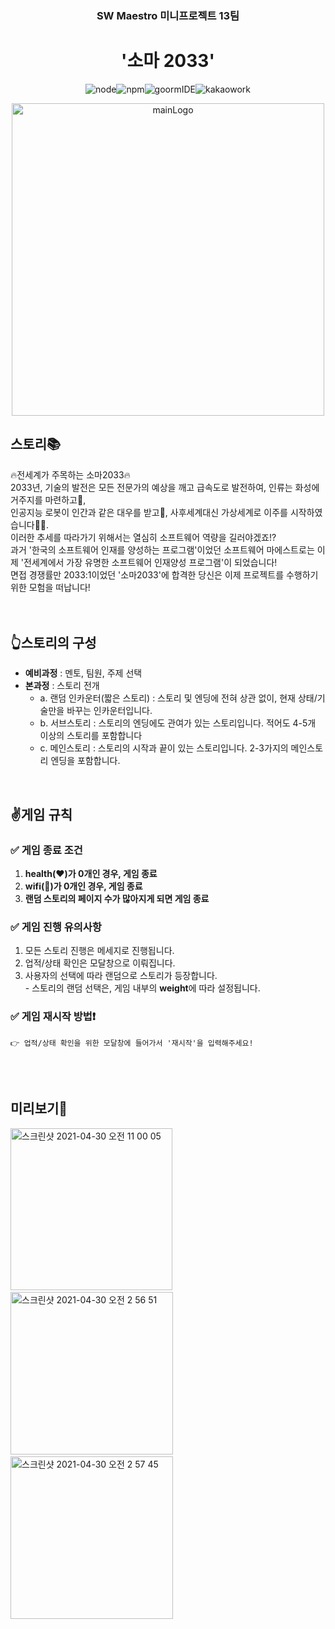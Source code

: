 <h3 align= "center"> SW Maestro 미니프로젝트 13팀 </h3>
<h1 align= "center"> '소마 2033' </h1>
<p align="center">
<img src="https://camo.githubusercontent.com/929eedf61647aab4e6d304fb3683005540051070d83d1aaae9b834beec7c21c0/68747470733a2f2f696d672e736869656c64732e696f2f62616467652f6e6f64652d7631302e31362e332d677265656e3f7374796c653d666c61742d737175617265" alt="node" data-canonical-src="https://img.shields.io/badge/node-v10.16.3-green?style=flat-square" style="max-width:100%;"><img src="https://camo.githubusercontent.com/6140a0d4140d4a66c920ba05527411b7f6400fa4bd94386287ff6340f2a3c3f3/68747470733a2f2f696d672e736869656c64732e696f2f62616467652f6e706d2d76362e31312e332d677265656e3f7374796c653d666c61742d737175617265" alt="npm" data-canonical-src="https://img.shields.io/badge/npm-v6.11.3-lightgray?style=flat-square" style="max-width:100%;"><img src="https://camo.githubusercontent.com/47c8d1848e1747b0c130948de14b851d0c420305e29e88add0975b267ddca0a9/68747470733a2f2f696d672e736869656c64732e696f2f62616467652f676f6f726d4944452d626c75653f7374796c653d666c61742d737175617265" alt="goormIDE" data-canonical-src="https://img.shields.io/badge/goormIDE-blue?style=flat-square" style="max-width:100%;"><img src="https://camo.githubusercontent.com/f88799ed072b7884e6196d4b53a70da16da2375b91818370932c4fd9f0a0c997/68747470733a2f2f696d672e736869656c64732e696f2f62616467652f6b616b616f576f726b2d79656c6c6f773f7374796c653d666c61742d737175617265" alt="kakaowork" data-canonical-src="https://img.shields.io/badge/kakaoWork-yellow?style=flat-square" style="max-width:100%;">
</p>

<p align="center"> 
<img width="500" alt="mainLogo" src="https://user-images.githubusercontent.com/48276633/116639955-aa30fd00-a9a4-11eb-8acf-b910fb19301b.jpeg">
</p>

## 스토리📚
🔥전세계가 주목하는 소마2033🔥<br>
2033년, 기술의 발전은 모든 전문가의 예상을 깨고 급속도로 발전하여, 인류는 화성에 거주지를 마련하고🌟, <br>
인공지능 로봇이 인간과 같은 대우를 받고🤖, 사후세계대신 가상세계로 이주를 시작하였습니다👨‍💻. <br>
이러한 추세를 따라가기 위해서는 열심히 소프트웨어 역량을 길러야겠죠!?<br>
과거 '한국의 소프트웨어 인재를 양성하는 프로그램'이었던 소프트웨어 마에스트로는 이제 '전세계에서 가장 유명한 소프트웨어 인재양성 프로그램'이 되었습니다!<br>
면접 경쟁률만 2033:1이었던 '소마2033'에 합격한 당신은 이제 프로젝트를 수행하기 위한 모험을 떠납니다!<br>
<br><br>

## 👆스토리의 구성
* **예비과정** : 멘토, 팀원, 주제 선택 <br>
* **본과정** : 스토리 전개 <br>
  * a. 랜덤 인카운터(짧은 스토리) : 스토리 및 엔딩에 전혀 상관 없이, 현재 상태/기술만을 바꾸는 인카운터입니다. <br>
  * b. 서브스토리 : 스토리의 엔딩에도 관여가 있는 스토리입니다. 적어도 4-5개 이상의 스토리를 포함합니다 <br>
  * c. 메인스토리 : 스토리의 시작과 끝이 있는 스토리입니다. 2-3가지의 메인스토리 엔딩을 포함합니다. <br>
<br>

## ✌️게임 규칙
### ✅ 게임 종료 조건
1. **health(❤️)가 0개인 경우, 게임 종료**
2. **wifi(📡)가 0개인 경우, 게임 종료**
3. **랜덤 스토리의 페이지 수가 많아지게 되면 게임 종료**
### ✅ 게임 진행 유의사항
1. 모든 스토리 진행은 메세지로 진행됩니다. 
2. 업적/상태 확인은 모달창으로 이뤄집니다.
3. 사용자의 선택에 따라 랜덤으로 스토리가 등장합니다.
  <br>- 스토리의 랜덤 선택은, 게임 내부의 **weight**에 따라 설정됩니다.

### ✅ **게임 재시작 방법**❗️
```
👉 업적/상태 확인을 위한 모달창에 들어가서 '재시작'을 입력해주세요!
```
<br><br>

## 미리보기👀
<img width="259" alt="스크린샷 2021-04-30 오전 11 00 05" src="https://user-images.githubusercontent.com/48276633/116639324-393d1580-a9a3-11eb-802d-5b048f6473e7.png">&nbsp;<img width="260" alt="스크린샷 2021-04-30 오전 2 56 51" src="https://user-images.githubusercontent.com/48276633/116596726-b777c880-a95f-11eb-87e2-be69ab6f5f04.png">&nbsp;<img width="260" alt="스크린샷 2021-04-30 오전 2 57 45" src="https://user-images.githubusercontent.com/48276633/116596833-d8d8b480-a95f-11eb-88e6-3cc2803265e7.png">
<br><br><br>


